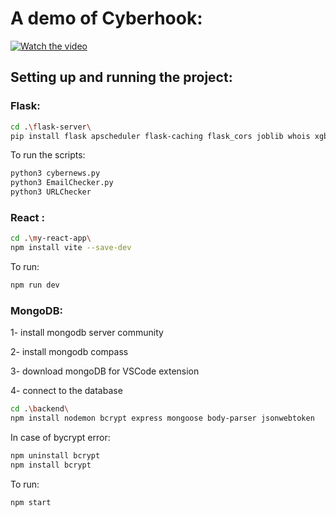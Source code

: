# A demo of Cyberhook: 
[![Watch the video](https://raw.githubusercontent.com/oum-5148/pcd/main/thumbnail.png)](https://raw.githubusercontent.com/oum-5148/pcd/main/demo.mp4)

## Setting up and running the project:
### Flask: 
```bash
cd .\flask-server\ 
pip install flask apscheduler flask-caching flask_cors joblib whois xgboost langchain-google-genai crewai langchain-community scikit-learn
``` 
To run the scripts: 

```bash
python3 cybernews.py
python3 EmailChecker.py
python3 URLChecker
```

### React : 
```bash
cd .\my-react-app\
npm install vite --save-dev
```
To run: 
```bash
npm run dev
```

### MongoDB:

1- install mongodb server community

2- install mongodb compass

3- download mongoDB for VSCode extension 

4- connect to the database
```bash
cd .\backend\
npm install nodemon bcrypt express mongoose body-parser jsonwebtoken
 ```

In case of bycrypt error:
```bash
npm uninstall bcrypt
npm install bcrypt
```
To run:
```bash
npm start
```
